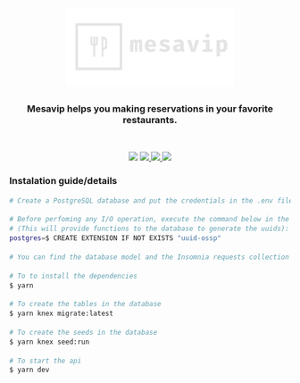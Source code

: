 <h1 align="center">
  <img alt="Mesavip" title="Mesavip" src=".github/logo-transparent.png" width="300px" />
</h1>

<h3 align="center"> Mesavip helps you making reservations in your favorite restaurants. </h3>

<br>
<p align="center">
 
  <a href="https://mesavip.netlify.app" target="_blank" style="text-decoration:none" color="red">
    <img src="https://img.shields.io/badge/mesavip website-473B4A?style=for-the-badge&logo=netlify">
  </a>
  
  <a href="https://github.com/danielmarques12/mesavip-web" target="_blank">
    <img src="https://img.shields.io/badge/react frontend-473B4A?style=for-the-badge&logo=react">
  </a>
  
  <a href="https://www.figma.com/file/mv6AkW8Z2HLsKrvG2FXLuI/MESAVIP?node-id=0%3A1" target="_blank">
    <img src="https://img.shields.io/badge/mesavip Figma-F24E1E?style=for-the-badge&logo=figma&logoColor=white&color=473B4A">
  </a>
  
  <a href="https://raw.githubusercontent.com/danielmarques12/mesavip-api-tsc/main/.github/database.png" target="_blank">
    <img src="https://img.shields.io/badge/database model-316192?style=for-the-badge&logo=postgresql&logoColor=white&color=473B4A">
  </a>
  
</p>

### Instalation guide/details

```bash
# Create a PostgreSQL database and put the credentials in the .env file.

# Before perfoming any I/O operation, execute the command below in the database.
# (This will provide functions to the database to generate the uuids):
postgres=$ CREATE EXTENSION IF NOT EXISTS "uuid-ossp"

# You can find the database model and the Insomnia requests collection inside the .github folder.

# To to install the dependencies
$ yarn

# To create the tables in the database
$ yarn knex migrate:latest

# To create the seeds in the database
$ yarn knex seed:run

# To start the api
$ yarn dev
```

